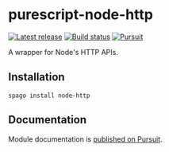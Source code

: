 # purescript-node-http

[![Latest release](http://img.shields.io/github/release/purescript-node/purescript-node-http.svg)](https://github.com/purescript/purescript-node-http/releases)
[![Build status](https://github.com/purescript-node/purescript-node-http/workflows/CI/badge.svg?branch=master)](https://github.com/purescript-node/purescript-node-http/actions?query=workflow%3ACI+branch%3Amaster)
[![Pursuit](https://pursuit.purescript.org/packages/purescript-node-http/badge)](https://pursuit.purescript.org/packages/purescript-node-http)

A wrapper for Node's HTTP APIs.

## Installation

```
spago install node-http
```

## Documentation

Module documentation is [published on Pursuit](http://pursuit.purescript.org/packages/purescript-node-http).
